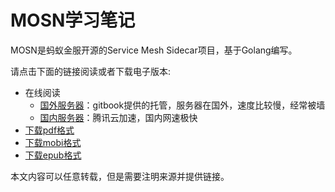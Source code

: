 # MOSN学习笔记

MOSN是蚂蚁金服开源的Service Mesh Sidecar项目，基于Golang编写。

请点击下面的链接阅读或者下载电子版本:

- 在线阅读
  - [国外服务器][gitbook]：gitbook提供的托管，服务器在国外，速度比较慢，经常被墙
  - [国内服务器][qcloud]：腾讯云加速，国内网速极快
- [下载pdf格式][pdf]
- [下载mobi格式][mobi]
- [下载epub格式][epub]

本文内容可以任意转载，但是需要注明来源并提供链接。

[gitbook]: https://skyao.gitbooks.io/learning-mosn/
[qcloud]: https://skyao.io/learning-mosn/
[pdf]: https://www.gitbook.com/download/pdf/book/skyao/learning-mosn
[mobi]: https://www.gitbook.com/download/mobi/book/skyao/learning-mosn
[epub]: https://www.gitbook.com/download/epub/book/skyao/learning-mosn